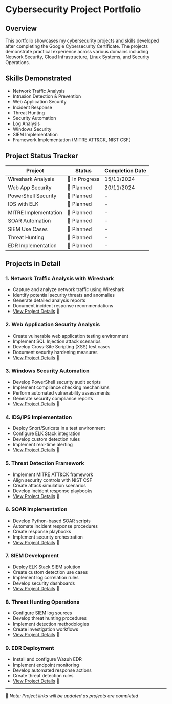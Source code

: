 # Cybersecurity Project Portfolio

## Overview
This portfolio showcases my cybersecurity projects and skills developed after completing the Google Cybersecurity Certificate. The projects demonstrate practical experience across various domains including Network Security, Cloud Infrastructure, Linux Systems, and Security Operations.

## Skills Demonstrated
- Network Traffic Analysis
- Intrusion Detection & Prevention
- Web Application Security
- Incident Response
- Threat Hunting
- Security Automation
- Log Analysis
- Windows Security
- SIEM Implementation
- Framework Implementation (MITRE ATT&CK, NIST CSF)

## Project Status Tracker
|         Project         |       Status       | Completion Date |
|-------------------------|--------------------|-----------------|
| Wireshark Analysis      |   🚧 In Progress   |   15/11/2024    |
| Web App Security        |   📝 Planned       |   20/11/2024    |
| PowerShell Security     |   📝 Planned       | - |
| IDS with ELK            |   📝 Planned       | - |
| MITRE Implementation    |   📝 Planned       | - |
| SOAR Automation         |   📝 Planned       | - |
| SIEM Use Cases          |   📝 Planned       | - |
| Threat Hunting          |   📝 Planned       | - |
| EDR Implementation      |   📝 Planned       | - |

## Projects in Detail

### 1. Network Traffic Analysis with Wireshark
- Capture and analyze network traffic using Wireshark
- Identify potential security threats and anomalies
- Generate detailed analysis reports
- Document incident response recommendations
- [View Project Details](https://github.com/cyberguardianx/Portfolio/tree/4dafe1528ac6e8c46e4fe128f81b5c891a9be84d/Network%20Traffic%20Analysis%20with%20Wireshark) 📍

### 2. Web Application Security Analysis
- Create vulnerable web application testing environment
- Implement SQL Injection attack scenarios
- Develop Cross-Site Scripting (XSS) test cases
- Document security hardening measures
- [View Project Details](https://github.com/cyberguardianx/Portfolio/tree/4dafe1528ac6e8c46e4fe128f81b5c891a9be84d/Web%20Application%20Security%20Analysis) 📍

### 3. Windows Security Automation
- Develop PowerShell security audit scripts
- Implement compliance checking mechanisms
- Perform automated vulnerability assessments
- Generate security compliance reports
- [View Project Details](https://github.com/cyberguardianx/Portfolio/tree/4dafe1528ac6e8c46e4fe128f81b5c891a9be84d/Windows%20Security%20Automation) 📍

### 4. IDS/IPS Implementation
- Deploy Snort/Suricata in a test environment
- Configure ELK Stack integration
- Develop custom detection rules
- Implement real-time alerting
- [View Project Details](https://github.com/cyberguardianx/Portfolio/tree/4dafe1528ac6e8c46e4fe128f81b5c891a9be84d/Intrusion%20Detection%20%26%20Prevention%20System%20Implementation) 📍

### 5. Threat Detection Framework
- Implement MITRE ATT&CK framework
- Align security controls with NIST CSF
- Create attack simulation scenarios
- Develop incident response playbooks
- [View Project Details](https://github.com/cyberguardianx/Portfolio/tree/4dafe1528ac6e8c46e4fe128f81b5c891a9be84d/Threat%20Detection%20Framework) 📍

### 6. SOAR Implementation
- Develop Python-based SOAR scripts
- Automate incident response procedures
- Create response playbooks
- Implement security orchestration
- [View Project Details](https://github.com/cyberguardianx/Portfolio/tree/4dafe1528ac6e8c46e4fe128f81b5c891a9be84d/SOAR%20Implementation) 📍

### 7. SIEM Development
- Deploy ELK Stack SIEM solution
- Create custom detection use cases
- Implement log correlation rules
- Develop security dashboards
- [View Project Details](https://github.com/cyberguardianx/Portfolio/tree/4dafe1528ac6e8c46e4fe128f81b5c891a9be84d/SIEM%20Development) 📍

### 8. Threat Hunting Operations
- Configure SIEM log sources
- Develop threat hunting procedures
- Implement detection methodologies
- Create investigation workflows
- [View Project Details](https://github.com/cyberguardianx/Portfolio/tree/4dafe1528ac6e8c46e4fe128f81b5c891a9be84d/Threat%20Hunting%20Operations) 📍

### 9. EDR Deployment
- Install and configure Wazuh EDR
- Implement endpoint monitoring
- Develop automated response actions
- Create threat detection rules
- [View Project Details](https://github.com/cyberguardianx/Portfolio/tree/4dafe1528ac6e8c46e4fe128f81b5c891a9be84d/EDR%20Deployment) 📍

---

📍 *Note: Project links will be updated as projects are completed*
